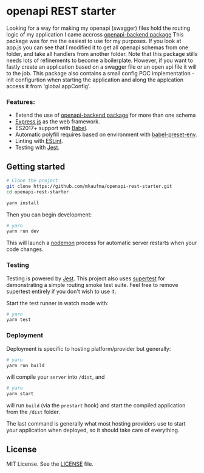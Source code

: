# openapi REST starter

Looking for a way for making my openapi (swagger) files hold the routing logic of
my application I came accross [openapi-backend package](https://github.com/anttiviljami/openapi-backend)
This package was for me the easiest to use for my purposes.
If you look at app.js you can see that I modified it to get all openapi schemas from one folder,
and take all handlers from another folder. 
Note that this package stills needs lots of refinements to become a boilerplate.
However, if you want to fastly create an application based on a swagger file or an open api file it will to the job.
This package also contains a small config POC implementation - init configurtion when starting the application
and along the applcation access it from 'global.appConfig'.


### Features:
- Extend the use of [openapi-backend package](https://github.com/anttiviljami/openapi-backend) for more than one schema
- [Express.js](https://expressjs.com/) as the web framework.
- ES2017+ support with [Babel](https://babeljs.io/).
- Automatic polyfill requires based on environment with [babel-preset-env](https://github.com/babel/babel-preset-env).
- Linting with [ESLint](http://eslint.org/).
- Testing with [Jest](https://facebook.github.io/jest/).

## Getting started

```sh
# Clone the project
git clone https://github.com/mkaufma/openapi-rest-starter.git
cd openapi-rest-starter

yarn install

```
Then you can begin development:

```sh
# yarn
yarn run dev

```

This will launch a [nodemon](https://nodemon.io/) process for automatic server restarts when your code changes.

### Testing

Testing is powered by [Jest](https://facebook.github.io/jest/). This project also uses [supertest](https://github.com/visionmedia/supertest) for demonstrating a simple routing smoke test suite. Feel free to remove supertest entirely if you don't wish to use it.

Start the test runner in watch mode with:

```sh
# yarn
yarn test

```

### Deployment

Deployment is specific to hosting platform/provider but generally:

```sh
# yarn
yarn run build

```

will compile your `server` into `/dist`, and 

```sh
# yarn
yarn start

```

will run `build` (via the `prestart` hook) and start the compiled application from the `/dist` folder.

The last command is generally what most hosting providers use to start your application when deployed, so it should take care of everything.

## License
MIT License. See the [LICENSE](LICENSE) file.
